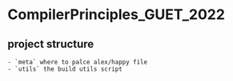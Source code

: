 # CompilerPrinciples_GUET_2022

## project structure

```
- `meta` where to palce alex/happy file
- `utils` the build utils script
```
